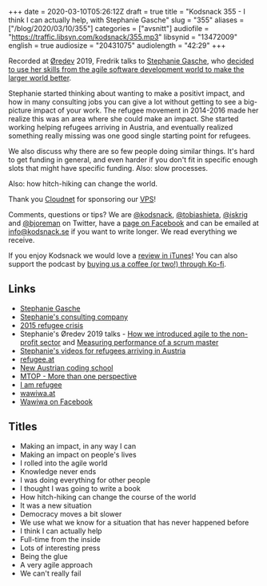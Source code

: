 +++
date = 2020-03-10T05:26:12Z
draft = true
title = "Kodsnack 355 - I think I can actually help, with Stephanie Gasche"
slug = "355"
aliases = ["/blog/2020/03/10/355"]
categories = ["avsnitt"]
audiofile = "https://traffic.libsyn.com/kodsnack/355.mp3"
libsynid = "13472009"
english = true
audiosize = "20431075"
audiolength = "42:29"
+++

Recorded at [Øredev](https://oredev.org/) 2019, Fredrik talks to [Stephanie Gasche](https://twitter.com/stephygasche), who [decided to use her skills from the agile software development world to make the larger world better](https://www.youtube.com/watch?v=coCdsoeEEUQ). 

Stephanie started thinking about wanting to make a positivt impact, and how in many consulting jobs you can give a lot without getting to see a big-picture impact of your work. The refugee movement in 2014-2016 made her realize this was an area where she could make an impact. She started working helping refugees arriving in Austria, and eventually realized something really missing was one good single starting point for refugees.

We also discuss why there are so few people doing similar things. It's hard to get funding in general, and even harder if you don't fit in specific enough slots that might have specific funding. Also: slow processes.

Also: how hitch-hiking can change the world.

Thank you [Cloudnet](http://www.cloudnet.se) for sponsoring our [VPS](http://en.wikipedia.org/wiki/Virtual_private_server)!

Comments, questions or tips? We are [@kodsnack](https://www.twitter.com/kodsnack), [@tobiashieta](https://www.twitter.com/tobiashieta), [@iskrig](https://www.twitter.com/iskrig) and [@bjoreman](https://www.twitter.com/bjoreman) on Twitter, have a [page on Facebook](https://www.facebook.com/kodsnack) and can be emailed at [info@kodsnack.se](mailto:info@kodsnack.se) if you want to write longer. We read everything we receive.

If you enjoy Kodsnack we would love a [review in iTunes](http://itunes.apple.com/se/podcast/kodsnack/id561631498?l=en)! You can also support the podcast by <a href="https://ko-fi.com/kodsnack" rel="payment">buying us a coffee (or two!) through Ko-fi</a>.

## Links ##
* [Stephanie Gasche](https://twitter.com/stephygasche)
* [Stephanie's consulting company](https://gasche-consulting.com/wp-content/cache/all/index.html)
* [2015 refugee crisis](https://en.wikipedia.org/wiki/European_migrant_crisis)
* Stephanie's Øredev 2019 talks - [How we introduced agile to the non-profit sector](https://www.youtube.com/watch?v=coCdsoeEEUQ) and [Measuring performance of a scrum master](https://www.youtube.com/watch?v=l4dF1qsd72s)
* [Stephanie's videos for refugees arriving in Austria](https://www.youtube.com/channel/UCaK672tbssaIWfqJajjI0rg)
* [refugee.at](https://iamrefugee.at/de/)
* [New Austrian coding school](https://www.newaustriancodingschool.at/)
* [MTOP - More than one perspective](https://mtop.at/)
* [I am refugee](https://iamrefugee.at/en/)
* [wawiwa.at](https://iamrefugee.at/de/)
* [Wawiwa on Facebook](https://www.facebook.com/wawiwa.at/)

## Titles ##
* Making an impact, in any way I can
* Making an impact on people's lives
* I rolled into the agile world
* Knowledge never ends
* I was doing everything for other people
* I thought I was going to write a book
* How hitch-hiking can change the course of the world
* It was a new situation
* Democracy moves a bit slower
* We use what we know for a situation that has never happened before
* I think I can actually help
* Full-time from the inside
* Lots of interesting press
* Being the glue
* A very agile approach
* We can't really fail
